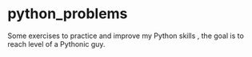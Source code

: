# python_problems

Some exercises to practice and improve my Python skills , the goal is to reach level of a
Pythonic guy.